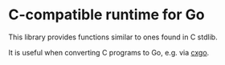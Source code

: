 # C-compatible runtime for Go

This library provides functions similar to ones found in C stdlib.

It is useful when converting C programs to Go, e.g. via [cxgo](https://github.com/gotranspile/cxgo).